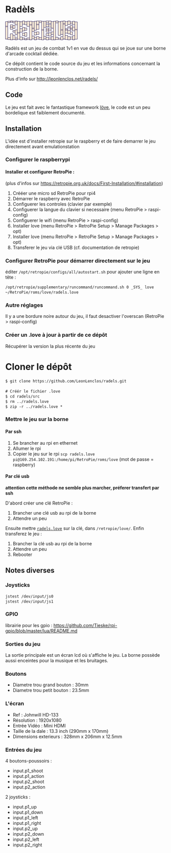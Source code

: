 # Radèls

![radels](images/title.png)

Radèls est un jeu de combat 1v1 en vue du dessus qui se joue sur une borne d'arcade cocktail dédiée.

Ce dépôt contient le code source du jeu et les informations concernant la construction de la borne.

Plus d'info sur http://leonlenclos.net/radels/


## Code

Le jeu est fait avec le fantastique framework [löve](https://love2d.org/), le code est un peu bordelique est faiblement documenté.

## Installation

L'idée est d'installer retropie sur le raspberry et de faire demarrer le jeu directement avant emulationstation

### Configurer le raspberrypi

#### Installer et configurer RetroPie :

(plus d'infos sur https://retropie.org.uk/docs/First-Installation/#installation)

1. Crééer une micro sd RetroPie pour rpi4
2. Démarrer le raspberry avec RetroPie
3. Configuerer les controles (clavier par exemple)
4. Configuerer la langue du clavier si necessaire (menu RetroPie > raspi-config)
5. Configuerer le wifi (menu RetroPie > raspi-config)
6. Installer love (menu RetroPie > RetroPie Setup > Manage Packages > opt)
7. Installer love (menu RetroPie > RetroPie Setup > Manage Packages > opt)
8. Transferer le jeu via clé USB (cf. documentation de retropie)

### Configurer RetroPie pour démarrer directement sur le jeu

éditer `/opt/retropie/configs/all/autostart.sh` pour ajouter une ligne en tête :

    /opt/retropie/supplementary/runcommand/runcommand.sh 0 _SYS_ love ~/RetroPie/roms/love/radels.love

### Autre réglages

Il y a une bordure noire autour du jeu, il faut desactiver l'overscan (RetroPie > raspi-config)

### Créer un .love à jour à partir de ce dépôt

Récupérer la version la plus récente du jeu

  # Cloner le dépôt
	$ git clone https://github.com/LeonLenclos/radels.git

	# Créér le fichier .love
	$ cd radels/src
	$ rm ../radels.love
	$ zip -r ../radels.love *


### Mettre le jeu sur la borne

#### Par ssh

1. Se brancher au rpi en ethernet
2. Allumer le rpi
3. Copier le jeu sur le rpi `scp radels.love pi@169.254.102.191:/home/pi/RetroPie/roms/love` (mot de passe = raspberry)

#### Par clé usb

**attention cette méthode ne semble plus marcher, préferer transfert par ssh**

D'abord créer une clé RetroPie :

1. Brancher une clé usb au rpi de la borne
2. Attendre un peu

Ensuite mettre [`radels.love`](radels.love) sur la clé, dans `/retropie/love/`. Enfin transferez le jeu :

1. Brancher la clé usb au rpi de la borne
2. Attendre un peu
3. Rebooter


## Notes diverses

### Joysticks

    jstest /dev/input/js0
    jstest /dev/input/js1

### GPIO

librairie pour les gpio : https://github.com/Tieske/rpi-gpio/blob/master/lua/README.md

### Sorties du jeu

La sortie principale est un écran lcd où s'affiche le jeu. La borne possède aussi enceintes pour la musique et les bruitages.

### Boutons

* Diametre trou grand bouton : 30mm
* Diametre trou petit bouton : 23.5mm

### L'écran

* Ref : Johnwill HD-133
* Résolution : 1920x1080
* Entrée Vidéo : Mini HDMI
* Taille de la dale : 13.3 inch (290mm x 170mm)
* Dimensions exterieurs : 328mm x 206mm x 12.5mm

### Entrées du jeu

4 boutons-poussoirs :

* input.p1_shoot
* input.p1_action
* input.p2_shoot
* input.p2_action

2 joysticks :

* input.p1_up
* input.p1_down
* input.p1_left
* input.p1_right
* input.p2_up
* input.p2_down
* input.p2_left
* input.p2_right
